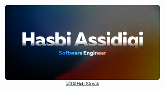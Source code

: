 <img src="https://raw.githubusercontent.com/hasbisdqi/hasbisdqi/main/assets/personal-banner.png" />
<div align="center">
<a href="https://git.io/streak-stats"><img src="https://github-readme-streak-stats.herokuapp.com?user=hasbisdqi&theme=github-dark-blue&hide_border=true&&background=EB545400&date_format=j%20M%5B%20Y%5D" alt="GitHub Streak" /></a>
</div>
